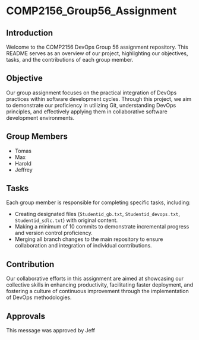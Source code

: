 # COMP2156_Group56_Assignment

## Introduction

Welcome to the COMP2156 DevOps Group 56 assignment repository. This README serves as an overview of our project, highlighting our objectives, tasks, and the contributions of each group member.

## Objective

Our group assignment focuses on the practical integration of DevOps practices within software development cycles. Through this project, we aim to demonstrate our proficiency in utilizing Git, understanding DevOps principles, and effectively applying them in collaborative software development environments.

## Group Members

- Tomas
- Max
- Harold
- Jeffrey

## Tasks

Each group member is responsible for completing specific tasks, including:

- Creating designated files (`Studentid_gb.txt`, `Studentid_devops.txt`, `Studentid_sdlc.txt`) with original content.
- Making a minimum of 10 commits to demonstrate incremental progress and version control proficiency.
- Merging all branch changes to the main repository to ensure collaboration and integration of individual contributions.

## Contribution

Our collaborative efforts in this assignment are aimed at showcasing our collective skills in enhancing productivity, facilitating faster deployment, and fostering a culture of continuous improvement through the implementation of DevOps methodologies.

## Approvals
This message was approved by Jeff